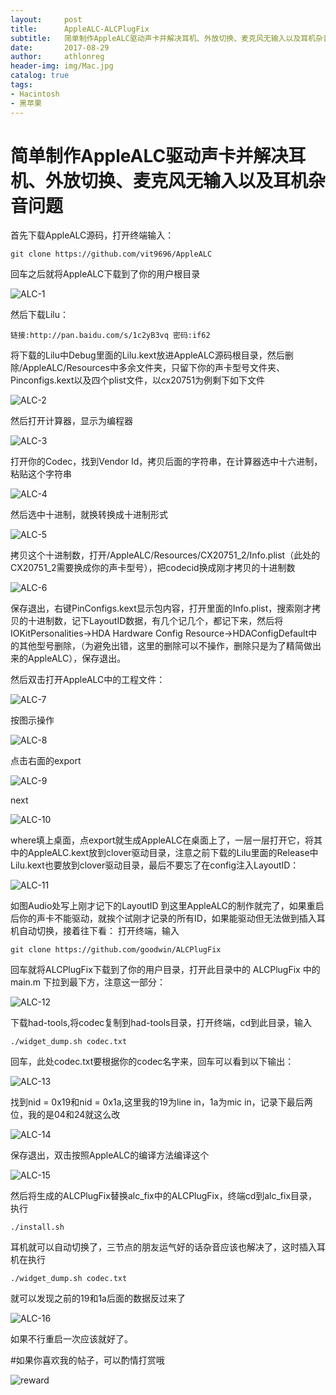 ```yaml
---
layout:     post
title:      AppleALC-ALCPlugFix
subtitle:   简单制作AppleALC驱动声卡并解决耳机、外放切换、麦克风无输入以及耳机杂音问题
date:       2017-08-29
author:     athlonreg
header-img: img/Mac.jpg
catalog: true
tags:
- Hacintosh
- 黑苹果
---
```


# 简单制作AppleALC驱动声卡并解决耳机、外放切换、麦克风无输入以及耳机杂音问题

首先下载AppleALC源码，打开终端输入： 

    git clone https://github.com/vit9696/AppleALC 
    
回车之后就将AppleALC下载到了你的用户根目录

![ALC-1](http://ovefvi4g3.bkt.clouddn.com/ALC-1.png)

然后下载Lilu：

    链接:http://pan.baidu.com/s/1c2yB3vq 密码:if62

将下载的Lilu中Debug里面的Lilu.kext放进AppleALC源码根目录，然后删除/AppleALC/Resources中多余文件夹，只留下你的声卡型号文件夹、Pinconfigs.kext以及四个plist文件，以cx20751为例剩下如下文件

![ALC-2](http://ovefvi4g3.bkt.clouddn.com/ALC-2.png)

然后打开计算器，显示为编程器

![ALC-3](http://ovefvi4g3.bkt.clouddn.com/ALC-3.png)

打开你的Codec，找到Vendor Id，拷贝后面的字符串，在计算器选中十六进制，粘贴这个字符串

![ALC-4](http://ovefvi4g3.bkt.clouddn.com/ALC-4.png)

然后选中十进制，就换转换成十进制形式

![ALC-5](http://ovefvi4g3.bkt.clouddn.com/ALC-5.png)

拷贝这个十进制数，打开/AppleALC/Resources/CX20751_2/Info.plist（此处的CX20751_2需要换成你的声卡型号），把codecid换成刚才拷贝的十进制数

![ALC-6](http://ovefvi4g3.bkt.clouddn.com/ALC-6.png)

保存退出，右键PinConfigs.kext显示包内容，打开里面的Info.plist，搜索刚才拷贝的十进制数，记下LayoutID数据，有几个记几个，都记下来，然后将IOKitPersonalities->HDA Hardware Config Resource->HDAConfigDefault中的其他型号删除，（为避免出错，这里的删除可以不操作，删除只是为了精简做出来的AppleALC），保存退出。

然后双击打开AppleALC中的工程文件：

![ALC-7](http://ovefvi4g3.bkt.clouddn.com/ALC-7.png)

按图示操作

![ALC-8](http://ovefvi4g3.bkt.clouddn.com/ALC-8.png)

点击右面的export

![ALC-9](http://ovefvi4g3.bkt.clouddn.com/ALC-9.png)

next

![ALC-10](http://ovefvi4g3.bkt.clouddn.com/ALC-10.png)

where填上桌面，点export就生成AppleALC在桌面上了，一层一层打开它，将其中的AppleALC.kext放到clover驱动目录，注意之前下载的Lilu里面的Release中Lilu.kext也要放到clover驱动目录，最后不要忘了在config注入LayoutID：

![ALC-11](http://ovefvi4g3.bkt.clouddn.com/ALC-11.png)

如图Audio处写上刚才记下的LayoutID 到这里AppleALC的制作就完了，如果重启后你的声卡不能驱动，就挨个试刚才记录的所有ID，如果能驱动但无法做到插入耳机自动切换，接着往下看： 打开终端，输入 

    git clone https://github.com/goodwin/ALCPlugFix 
    
回车就将ALCPlugFix下载到了你的用户目录，打开此目录中的 ALCPlugFix 中的 main.m 下拉到最下方，注意这一部分：

![ALC-12](http://ovefvi4g3.bkt.clouddn.com/ALC-12.png)

下载had-tools,将codec复制到had-tools目录，打开终端，cd到此目录，输入 

    ./widget_dump.sh codec.txt 

回车，此处codec.txt要根据你的codec名字来，回车可以看到以下输出：

![ALC-13](http://ovefvi4g3.bkt.clouddn.com/ALC-13.png)

找到nid = 0x19和nid = 0x1a,这里我的19为line in，1a为mic in，记录下最后两位，我的是04和24就这么改

![ALC-14](http://ovefvi4g3.bkt.clouddn.com/ALC-14.png)

保存退出，双击按照AppleALC的编译方法编译这个

![ALC-15](http://ovefvi4g3.bkt.clouddn.com/ALC-15.png)

然后将生成的ALCPlugFix替换alc_fix中的ALCPlugFix，终端cd到alc_fix目录，执行 

    ./install.sh
    
耳机就可以自动切换了，三节点的朋友运气好的话杂音应该也解决了，这时插入耳机在执行 

    ./widget_dump.sh codec.txt

就可以发现之前的19和1a后面的数据反过来了

![ALC-16](http://ovefvi4g3.bkt.clouddn.com/ALC-16.png)

如果不行重启一次应该就好了。


#如果你喜欢我的帖子，可以酌情打赏哦

![reward](http://ovefvi4g3.bkt.clouddn.com/reward-1.jpg)



